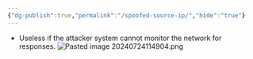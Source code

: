```yaml
---
{"dg-publish":true,"permalink":"/spoofed-source-ip/","hide":"true"}
---
```



- Useless if the attacker system cannot monitor the network for responses.
![Pasted image 20240724114904.png](/img/user/attachments/Pasted%20image%2020240724114904.png)